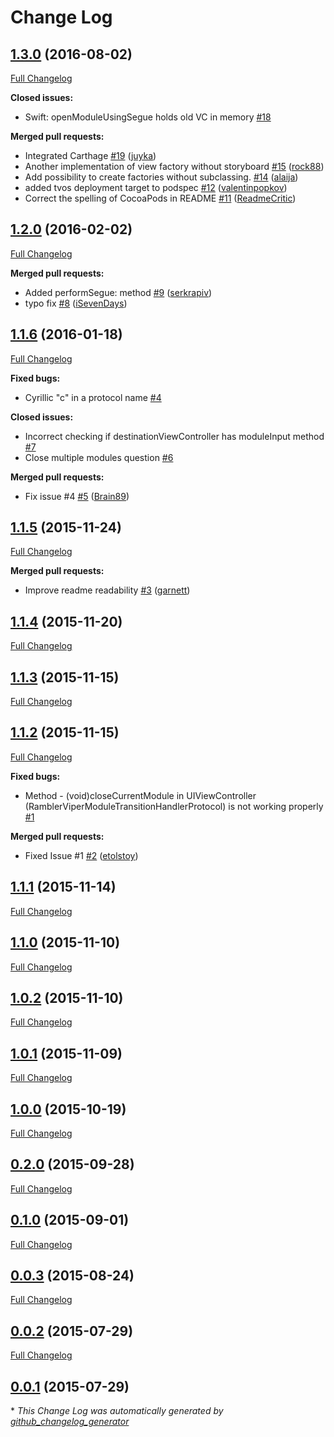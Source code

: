 # Change Log

## [1.3.0](https://github.com/rambler-ios/ViperMcFlurry/tree/1.3.0) (2016-08-02)
[Full Changelog](https://github.com/rambler-ios/ViperMcFlurry/compare/1.2.0...1.3.0)

**Closed issues:**

- Swift: openModuleUsingSegue holds old VC in memory  [\#18](https://github.com/rambler-ios/ViperMcFlurry/issues/18)

**Merged pull requests:**

- Integrated Carthage [\#19](https://github.com/rambler-ios/ViperMcFlurry/pull/19) ([juyka](https://github.com/juyka))
- Another implementation of view factory without storyboard [\#15](https://github.com/rambler-ios/ViperMcFlurry/pull/15) ([rock88](https://github.com/rock88))
- Add possibility to create factories without subclassing. [\#14](https://github.com/rambler-ios/ViperMcFlurry/pull/14) ([alaija](https://github.com/alaija))
- added tvos deployment target to podspec [\#12](https://github.com/rambler-ios/ViperMcFlurry/pull/12) ([valentinpopkov](https://github.com/valentinpopkov))
- Correct the spelling of CocoaPods in README [\#11](https://github.com/rambler-ios/ViperMcFlurry/pull/11) ([ReadmeCritic](https://github.com/ReadmeCritic))

## [1.2.0](https://github.com/rambler-ios/ViperMcFlurry/tree/1.2.0) (2016-02-02)
[Full Changelog](https://github.com/rambler-ios/ViperMcFlurry/compare/1.1.6...1.2.0)

**Merged pull requests:**

- Added performSegue: method [\#9](https://github.com/rambler-ios/ViperMcFlurry/pull/9) ([serkrapiv](https://github.com/serkrapiv))
- typo fix [\#8](https://github.com/rambler-ios/ViperMcFlurry/pull/8) ([iSevenDays](https://github.com/iSevenDays))

## [1.1.6](https://github.com/rambler-ios/ViperMcFlurry/tree/1.1.6) (2016-01-18)
[Full Changelog](https://github.com/rambler-ios/ViperMcFlurry/compare/1.1.5...1.1.6)

**Fixed bugs:**

-  Cyrillic "c" in a protocol name [\#4](https://github.com/rambler-ios/ViperMcFlurry/issues/4)

**Closed issues:**

- Incorrect checking if destinationViewController has moduleInput method [\#7](https://github.com/rambler-ios/ViperMcFlurry/issues/7)
- Close multiple modules question [\#6](https://github.com/rambler-ios/ViperMcFlurry/issues/6)

**Merged pull requests:**

- Fix issue \#4 [\#5](https://github.com/rambler-ios/ViperMcFlurry/pull/5) ([Brain89](https://github.com/Brain89))

## [1.1.5](https://github.com/rambler-ios/ViperMcFlurry/tree/1.1.5) (2015-11-24)
[Full Changelog](https://github.com/rambler-ios/ViperMcFlurry/compare/1.1.4...1.1.5)

**Merged pull requests:**

- Improve readme readability [\#3](https://github.com/rambler-ios/ViperMcFlurry/pull/3) ([garnett](https://github.com/garnett))

## [1.1.4](https://github.com/rambler-ios/ViperMcFlurry/tree/1.1.4) (2015-11-20)
[Full Changelog](https://github.com/rambler-ios/ViperMcFlurry/compare/1.1.3...1.1.4)

## [1.1.3](https://github.com/rambler-ios/ViperMcFlurry/tree/1.1.3) (2015-11-15)
[Full Changelog](https://github.com/rambler-ios/ViperMcFlurry/compare/1.1.2...1.1.3)

## [1.1.2](https://github.com/rambler-ios/ViperMcFlurry/tree/1.1.2) (2015-11-15)
[Full Changelog](https://github.com/rambler-ios/ViperMcFlurry/compare/1.1.1...1.1.2)

**Fixed bugs:**

- Method - \(void\)closeCurrentModule in UIViewController \(RamblerViperModuleTransitionHandlerProtocol\) is not working properly [\#1](https://github.com/rambler-ios/ViperMcFlurry/issues/1)

**Merged pull requests:**

- Fixed Issue \#1 [\#2](https://github.com/rambler-ios/ViperMcFlurry/pull/2) ([etolstoy](https://github.com/etolstoy))

## [1.1.1](https://github.com/rambler-ios/ViperMcFlurry/tree/1.1.1) (2015-11-14)
[Full Changelog](https://github.com/rambler-ios/ViperMcFlurry/compare/1.1.0...1.1.1)

## [1.1.0](https://github.com/rambler-ios/ViperMcFlurry/tree/1.1.0) (2015-11-10)
[Full Changelog](https://github.com/rambler-ios/ViperMcFlurry/compare/1.0.2...1.1.0)

## [1.0.2](https://github.com/rambler-ios/ViperMcFlurry/tree/1.0.2) (2015-11-10)
[Full Changelog](https://github.com/rambler-ios/ViperMcFlurry/compare/1.0.1...1.0.2)

## [1.0.1](https://github.com/rambler-ios/ViperMcFlurry/tree/1.0.1) (2015-11-09)
[Full Changelog](https://github.com/rambler-ios/ViperMcFlurry/compare/1.0.0...1.0.1)

## [1.0.0](https://github.com/rambler-ios/ViperMcFlurry/tree/1.0.0) (2015-10-19)
[Full Changelog](https://github.com/rambler-ios/ViperMcFlurry/compare/0.2.0...1.0.0)

## [0.2.0](https://github.com/rambler-ios/ViperMcFlurry/tree/0.2.0) (2015-09-28)
[Full Changelog](https://github.com/rambler-ios/ViperMcFlurry/compare/0.1.0...0.2.0)

## [0.1.0](https://github.com/rambler-ios/ViperMcFlurry/tree/0.1.0) (2015-09-01)
[Full Changelog](https://github.com/rambler-ios/ViperMcFlurry/compare/0.0.3...0.1.0)

## [0.0.3](https://github.com/rambler-ios/ViperMcFlurry/tree/0.0.3) (2015-08-24)
[Full Changelog](https://github.com/rambler-ios/ViperMcFlurry/compare/0.0.2...0.0.3)

## [0.0.2](https://github.com/rambler-ios/ViperMcFlurry/tree/0.0.2) (2015-07-29)
[Full Changelog](https://github.com/rambler-ios/ViperMcFlurry/compare/0.0.1...0.0.2)

## [0.0.1](https://github.com/rambler-ios/ViperMcFlurry/tree/0.0.1) (2015-07-29)


\* *This Change Log was automatically generated by [github_changelog_generator](https://github.com/skywinder/Github-Changelog-Generator)*